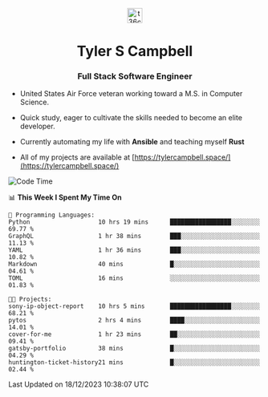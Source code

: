 <p align="center">
<a href="https://www.linkedin.com/in/t36campbell" target="blank"><img align="center" src="https://ik.imagekit.io/t36campbell/Portfolio/linkedin.png.original_m8bbGgPh6.png" alt="t36campbell" height="30" width="30" /></a>
</p>
<h1 align="center">Tyler S Campbell</h1>
<h3 align="center">Full Stack Software Engineer</h3>

* United States Air Force veteran working toward a M.S. in Computer Science.

* Quick study, eager to cultivate the skills needed to become an elite developer.

* Currently automating my life with **Ansible** and teaching myself **Rust**

* All of my projects are available at [https://tylercampbell.space/](https://tylercampbell.space/)

<!--START_SECTION:waka-->
![Code Time](http://img.shields.io/badge/Code%20Time-3%2C042%20hrs%2056%20mins-blue)

📊 **This Week I Spent My Time On** 

```text
💬 Programming Languages: 
Python                   10 hrs 19 mins      █████████████████░░░░░░░░   69.77 % 
GraphQL                  1 hr 38 mins        ███░░░░░░░░░░░░░░░░░░░░░░   11.13 % 
YAML                     1 hr 36 mins        ███░░░░░░░░░░░░░░░░░░░░░░   10.82 % 
Markdown                 40 mins             █░░░░░░░░░░░░░░░░░░░░░░░░   04.61 % 
TOML                     16 mins             ░░░░░░░░░░░░░░░░░░░░░░░░░   01.83 % 

🐱‍💻 Projects: 
sony-ip-object-report    10 hrs 5 mins       █████████████████░░░░░░░░   68.21 % 
pytos                    2 hrs 4 mins        ████░░░░░░░░░░░░░░░░░░░░░   14.01 % 
cover-for-me             1 hr 23 mins        ██░░░░░░░░░░░░░░░░░░░░░░░   09.41 % 
gatsby-portfolio         38 mins             █░░░░░░░░░░░░░░░░░░░░░░░░   04.29 % 
huntington-ticket-history21 mins             █░░░░░░░░░░░░░░░░░░░░░░░░   02.44 % 
```


 Last Updated on 18/12/2023 10:38:07 UTC
<!--END_SECTION:waka-->
